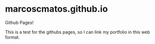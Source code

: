 # marcoscmatos.github.io
 Github Pages!

This is a test for the githubs pages, so I can link my portfolio in this web format.
